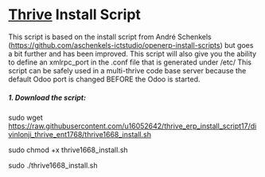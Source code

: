 # [Thrive](https://www.thrivebureau.com "Thrive ERP's Homepage") Install Script

This script is based on the install script from André Schenkels (https://github.com/aschenkels-ictstudio/openerp-install-scripts)
but goes a bit further and has been improved. This script will also give you the ability to define an xmlrpc_port in the .conf file that is generated under /etc/
This script can be safely used in a multi-thrive code base server because the default Odoo port is changed BEFORE the Odoo is started.


##### 1. Download the script:
sudo wget https://raw.githubusercontent.com/u16052642/thrive_erp_install_script17/divinlonji_thrive_ent1768/thrive1668_install.sh

sudo chmod +x thrive1668_install.sh

sudo ./thrive1668_install.sh



